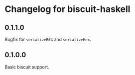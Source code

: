 # Changelog for biscuit-haskell

## 0.1.1.0

Bugfix for `serializeB64` and `serializeHex`.

## 0.1.0.0

Basic biscuit support.
